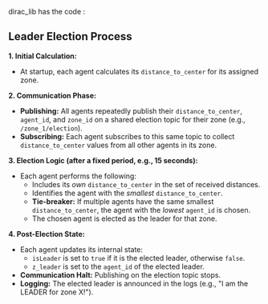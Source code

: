 dirac_lib has the code :
## Leader Election Process

**1. Initial Calculation:**
* At startup, each agent calculates its `distance_to_center` for its assigned zone.

**2. Communication Phase:**
* **Publishing:** All agents repeatedly publish their `distance_to_center`, `agent_id`, and `zone_id` on a shared election topic for their zone (e.g., `/zone_1/election`).
* **Subscribing:** Each agent subscribes to this same topic to collect `distance_to_center` values from all other agents in its zone.

**3. Election Logic (after a fixed period, e.g., 15 seconds):**
* Each agent performs the following:
    * Includes its *own* `distance_to_center` in the set of received distances.
    * Identifies the agent with the *smallest* `distance_to_center`.
    * **Tie-breaker:** If multiple agents have the same smallest `distance_to_center`, the agent with the *lowest* `agent_id` is chosen.
    * The chosen agent is elected as the leader for that zone.

**4. Post-Election State:**
* Each agent updates its internal state:
    * `isLeader` is set to `true` if it is the elected leader, otherwise `false`.
    * `z_leader` is set to the `agent_id` of the elected leader.
* **Communication Halt:** Publishing on the election topic stops.
* **Logging:** The elected leader is announced in the logs (e.g., "I am the LEADER for zone X!").
